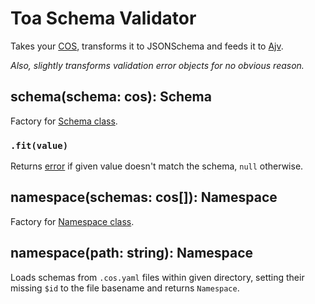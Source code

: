 # Toa Schema Validator

Takes your [COS](/libraries/concise), transforms it to JSONSchema and feeds it
to [Ajv](https://ajv.js.org).

*Also, slightly transforms validation error objects for no obvious reason.*

## schema(schema: cos): Schema

Factory for [Schema class](./types/schema.d.ts).

### `.fit(value)`

Returns [error](./types/schema.d.ts) if given value doesn't match the schema, `null` otherwise.

## namespace(schemas: cos[]): Namespace

Factory for [Namespace class](./types/namespace.d.ts).

## namespace(path: string): Namespace

Loads schemas from `.cos.yaml` files within given directory, setting their missing `$id` to the file
basename and returns `Namespace`.
